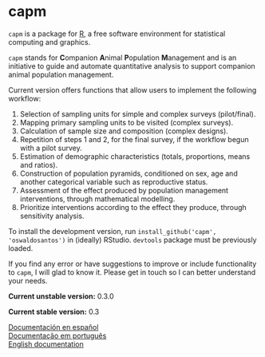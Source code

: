 capm
====

`capm` is a package for [R](http://www.r-project.org/), a free software environment for statistical computing and graphics. 


`capm` stands for **C**ompanion **A**nimal **P**opulation **M**anagement and is an initiative to guide and automate quantitative analysis to support companion animal population management.

Current version offers functions that allow users to implement the following workflow:

1. Selection of sampling units for simple and complex surveys (pilot/final).
2. Mapping primary sampling units to be visited (complex surveys).
3. Calculation of sample size and composition (complex designs).
4. Repetition of steps 1 and 2, for the final survey, if the workflow begun with a pilot survey.
5. Estimation of demographic characteristics (totals, proportions, means and ratios).
6. Construction of population pyramids, conditioned on sex, age and another categorical variable such as reproductive status.
7. Assessment of the effect produced by population management interventions, through mathematical modelling.
8. Prioritize interventions according to the effect they produce, through sensitivity analysis.

To install the development version, run `install_github('capm', 'oswaldosantos')` in (ideally) RStudio. `devtools` package must be previously loaded.

If you find any error or have suggestions to improve or include functionality to `capm`, I will glad to know it. Please get in touch so I can better understand your needs.

**Current unstable version:** 0.3.0  

**Current stable version:** 0.3

[Documentación en español](https://github.com/oswaldosantos/capm/wiki/1-ESPA%C3%91OL)  
[Documentação em português](https://github.com/oswaldosantos/capm/wiki/2-PORTUGU%C3%8AS)  
[English documentation](https://github.com/oswaldosantos/capm/wiki/3-ENGLISH) 
